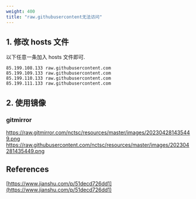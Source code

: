```yaml
---
weight: 400
title: "raw.githubusercontent无法访问"
---
```


## 1. 修改 hosts 文件
以下任意一条加入 hosts 文件即可.  
```
85.199.108.133 raw.githubusercontent.com
85.199.109.133 raw.githubusercontent.com
85.199.110.133 raw.githubusercontent.com
85.199.111.133 raw.githubusercontent.com
```

## 2. 使用镜像
### gitmirror
https://raw.gitmirror.com/nctsc/resources/master/images/202304281435449.png  
https://raw.githubusercontent.com/nctsc/resources/master/images/202304281435449.png  



## References
[https://www.jianshu.com/p/51decd726dd1](https://www.jianshu.com/p/51decd726dd1)  

